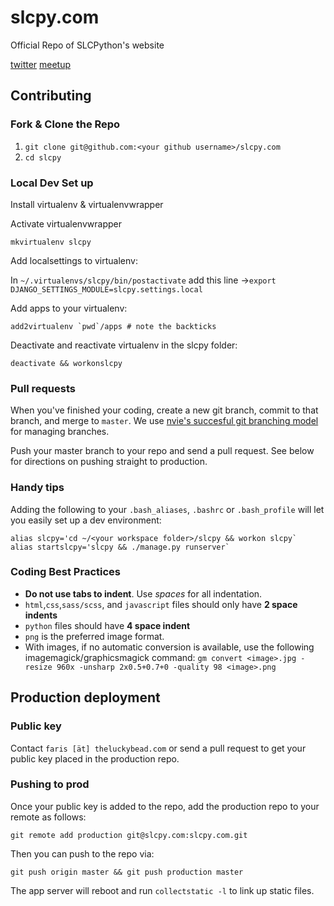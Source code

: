 slcpy.com
=========

Official Repo of SLCPython's website

[twitter](https://twitter.com/slcpy)
[meetup](www.meetup.com/Salt-Lake-City-Python-Web-Developers/)

## Contributing

### Fork & Clone the Repo

1. `git clone git@github.com:<your github username>/slcpy.com`
2. `cd slcpy`

### Local Dev Set up

Install virtualenv & virtualenvwrapper

Activate virtualenvwrapper

`mkvirtualenv slcpy`

Add localsettings to virtualenv:

In `~/.virtualenvs/slcpy/bin/postactivate` add this line →`export DJANGO_SETTINGS_MODULE=slcpy.settings.local`

Add apps to your virtualenv:

    add2virtualenv `pwd`/apps # note the backticks

Deactivate and reactivate virtualenv in the slcpy folder:

`deactivate && workonslcpy`

### Pull requests

When you've finished your coding, create a new git branch, commit to that branch, and merge to `master`. We use [nvie's succesful git branching model](nvie.com/posts/a-successful-git-branching-model/) for managing branches.

Push your master branch to your repo and send a pull request. See below for directions on pushing straight to production.

### Handy tips

Adding the following to your `.bash_aliases`, `.bashrc` or `.bash_profile` will let you easily set up a dev environment:

    alias slcpy='cd ~/<your workspace folder>/slcpy && workon slcpy`
    alias startslcpy='slcpy && ./manage.py runserver`
    
### Coding Best Practices

* **Do not use tabs to indent**. Use *spaces* for all indentation.
* `html`,`css`,`sass/scss`, and `javascript` files should only have **2 space indents**
* `python` files should have **4 space indent**
* `png` is the preferred image format.
* With images, if no automatic conversion is available, use the following imagemagick/graphicsmagick command: `gm convert <image>.jpg -resize 960x -unsharp 2x0.5+0.7+0 -quality 98 <image>.png`

## Production deployment

### Public key

Contact `faris [ät] theluckybead.com` or send a pull request to get your public key placed in the production repo.

### Pushing to prod

Once your public key is added to the repo, add the production repo to your remote as follows:

    git remote add production git@slcpy.com:slcpy.com.git

Then you can push to the repo via:

    git push origin master && git push production master
    
The app server will reboot and run `collectstatic -l` to link up static files.
